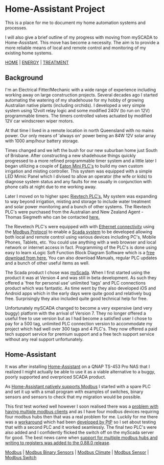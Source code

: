 # Home-Assistant Project

This is a place for me to document my home automation systems and processes.

I will also give a brief outline of my progress with moving from mySCADA to Home-Assistant.
This move has become a necessity. The aim is to provide a more reliable means of local and remote control and monitoring of my existing home systems.

[HOME](https://github.com/wellsy57/Home-Assistant-Project/blob/master/files/LIGHTSYS.md) | [ENERGY](https://github.com/wellsy57/Home-Assistant-Project/blob/master/files/ENERGY.md) | [TREATMENT](https://github.com/wellsy57/Home-Assistant-Project/blob/master/files/TREATMENT.md)




## Background

I'm an Electrical Fitter/Mechanic with a wide range of experience including working away on large construction projects.
Several decades ago I started automating the watering of my shadehouse for my hobby of growing Australian native plants (including orchids). I developed a very simple system using 12volt relay logic and some modified 240V (to run on 12V) programmable timers. The timers controlled valves actuated by modified 12V car windscreen wiper motors. 

At that time I lived in a remote location in north Queensland with no mains power. Our only means of 'always on' power being an 84W 12V solar array with 1000 amp/hour battery storage.

Times changed and we left the bush for our new suburban home just South of Brisbane. After constructing a new shadehouse things quickly progressed to a more refined programmable timer system and a little later I began utilizing a couple of [Eaton Mini PLC's](https://www.eaton.com/SEAsia/ProductsSolutions/Electrical/ProductsServices/AutomationControl/Automation/ModularProgrammableLogicControllers/index.htm) to build my own custom irrigation and misting controller. This system was equipped with a simple LED Mimic Panel which I divised to allow an operator (the wife or kids) to diagnose system status and any faults for me usually in conjunction with phone calls at night due to me working away.

Later I moved on to higher spec [Rievtech PLC's.](https://www.rievtech.com) My system was expanding to way beyond irrigation, misting and storage to include water treatment and solar power monitoring and a bunch of other systems. The Rievtech PLC's were purchased from the Australian and New Zealand Agent - Thomas Siegmeth who can be contacted [here.](http://www.xlogic.com.au/)

The Rievetech PLC's were equipped with with [Ethernet connectivity](https://en.wikipedia.org/wiki/Ethernet) using the [Modbus Protocol](https://en.wikipedia.org/wiki/Modbus) to enable a [Scada system](https://en.wikipedia.org/wiki/SCADA) to be developed allowing both local and remote control using various devices including PC's, Mobile Phones, Tablets, etc. You could use anything with a web browser and local network or internet access in fact. Programming of the PLC's is done using easy to learn xLogic Soft Function Block Diagram Software which is a [free download from here.](https://www.rievtech.com/download.html) You can also download Manuals, regular PLC updates and a bunch of other useful items as well.

The Scada product I chose was [myScada](https://www.myscada.org/en/). When I first started using the product it was at Version 4 and was still in beta development. As such they offered a 'free for personal use' unlimited 'tags' and PLC connections product which was fantastic. As time went by they also developed iOS and Android apps which in the early days were quite good and relatively bug free. Surprisingly they also included quite good technical help for free.

Unfortunately mySCADA changed to become a very expensive (and very buggy) platform with the arrival of Version 7. They no longer offered a useful free to use version but as I had become a satisfied user I chose to pay for a 500 tag, unlimited PLC connection version to accommodate my project which had well over 300 tags and 4 PLC's. They now offered a paid tech support service for premium support and a free tech support service without any real support unfortunately.

## Home-Assistant

It was after installing [Home-Assistant](https://www.home-assistant.io/) on a QNAP TS-453 Pro NAS that I realized I might actually be able to use it as a viable alternative to a buggy, poorly supported and overpriced SCADA product.

As [Home-Assistant natively supports Modbus](https://www.home-assistant.io/components/modbus/) I started with a spare PLC and set it up with a small program with examples of switches, binary sensors and sensors to check that my migration would be possible.

This first test worked well however I soon realised there was a [problem with having multiple modbus clients](https://community.home-assistant.io/t/ability-to-add-multiple-modbus-hubs/16365) and as I have four modbus devices requiring four modbus hubs then that was a real problem for me. Luckily for me there was a [workaround](https://community.home-assistant.io/t/multiple-tcp-modbus-slaves/99210/2) which had been [developed by PtP](https://community.home-assistant.io/u/PtP) so I set about testing that with a second PLC and it worked seamlessly. The final two PLC's were also added and I confidently flicked the switch off on the myScada server for good. The best news came when [support for multiple modbus hubs and writing to registers was added to the 0.88.0 release](https://github.com/home-assistant/home-assistant/pull/21238).  

[Modbus](https://www.home-assistant.io/components/modbus/) | [Modbus Binary Sensors](https://www.home-assistant.io/components/binary_sensor.modbus/) | [Modbus Climate](https://www.home-assistant.io/components/climate.modbus/) | [Modbus Sensor](https://www.home-assistant.io/components/sensor.modbus/) | [Modbus Switch](https://www.home-assistant.io/components/switch.modbus/)
